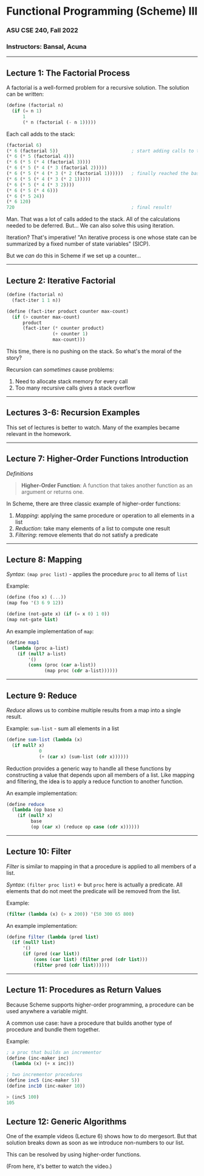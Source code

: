 # Functional Programming (Scheme) III
### ASU CSE 240, Fall 2022
### Instructors: Bansal, Acuna

------

## Lecture 1: The Factorial Process

A factorial is a well-formed problem for a recursive solution. The solution can be written:

```scm
(define (factorial n)
  (if (= n 1)
      1
      (* n (factorial (- n 1)))))
```

Each call adds to the stack:

```scm
(factorial 6)
(* 6 (factorial 5))                           ; start adding calls to the stack
(* 6 (* 5 (factorial 4)))
(* 6 (* 5 (* 4 (factorial 3))))
(* 6 (* 5 (* 4 (* 3 (factorial 2)))))
(* 6 (* 5 (* 4 (* 3 (* 2 (factorial 1))))))   ; finally reached the base case - now we can actually evaluate
(* 6 (* 5 (* 4 (* 3 (* 2 1)))))
(* 6 (* 5 (* 4 (* 3 2))))
(* 6 (* 5 (* 4 6)))
(* 6 (* 5 24))
(* 6 120)
720                                           ; final result!
```

Man. That was a lot of calls added to the stack. All of the calculations needed
to be deferred. But... We can also solve this using iteration.

Iteration? That's imperative! "An
iterative process is one whose state can be summarized by a fixed number of
state variables" (SICP).

But we _can_ do this in Scheme if we set up a counter...

------

## Lecture 2: Iterative Factorial

```scm
(define (factorial n)
  (fact-iter 1 1 n))

(define (fact-iter product counter max-count)
  (if (> counter max-count)
      product
      (fact-iter (* counter product)
                 (+ counter 1)
                 max-count)))
```
This time, there is no pushing on the stack. So what's the moral of the story?

Recursion can _sometimes_ cause problems:
1. Need to allocate stack memory for every call
2. Too many recursive calls gives a stack overflow

------

## Lectures 3-6: Recursion Examples

This set of lectures is better to watch. Many of the examples became relevant in the homework.

------

## Lecture 7: Higher-Order Functions Introduction

_Definitions_

> **Higher-Order Function**: A function that takes another function as an argument or returns one.

In Scheme, there are three classic example of higher-order functions:

1. _Mapping_: applying the same procedure or operation to all elements in a list
2. _Reduction_: take many elements of a list to compute one result
3. _Filtering_: remove elements that do not satisfy a predicate

------

## Lecture 8: Mapping

_Syntax_: `(map proc list)` - applies the procedure `proc` to all items of `list`

Example:

```scm
(define (foo x) (...))
(map foo '(3 6 9 12))

(define (not-gate x) (if (= x 0) 1 0))
(map not-gate list)
```

An example implementation of `map`:

```scm
(define map1
  (lambda (proc a-list)
    (if (null? a-list)
        '()
        (cons (proc (car a-list))
              (map proc (cdr a-list))))))
```

------

## Lecture 9: Reduce

_Reduce_ allows us to combine multiple results from a map into a single result.

Example: `sum-list` - sum all elements in a list

```scm
(define sum-list (lambda (x)
  (if null? x)
            0
            (+ (car x) (sum-list (cdr x))))))
```

Reduction provides a generic way to handle all these functions by
constructing a value that depends upon all members of a list.
Like mapping and filtering, the idea is to apply a reduce function to
another function.

An example implementation:

```scm
(define reduce
  (lambda (op base x)
    (if (null? x)
         base
         (op (car x) (reduce op case (cdr x))))))
```

------

## Lecture 10: Filter

_Filter_ is similar to mapping in that a procedure is applied to all members of a list.

_Syntax_: `(filter proc list)` <- but `proc` here is actually a predicate. All elements that
do not meet the predicate will be removed from the list.

Example:

```scm
(filter (lambda (x) (> x 200)) '(50 300 65 800)
```

An example implementation:

```scm
(define filter (lambda (pred list)
  (if (null? list)
      '()
      (if (pred (car list))
          (cons (car list) (filter pred (cdr list)))
          (filter pred (cdr list))))))
```

------

## Lecture 11: Procedures as Return Values

Because Scheme supports higher-order programming, a procedure can be used anywhere a variable might.

A common use case: have a procedure that builds another type of procedure and bundle them together.

Example:

```scm
; a proc that builds an incrementor
(define (inc-maker inc)
  (lambda (x) (+ x inc)))

; two incrementor procedures
(define inc5 (inc-maker 5))
(define inc10 (inc-maker 10))

> (inc5 100)
105
```

## Lecture 12: Generic Algorithms

One of the example videos (Lecture 6) shows how to do mergesort. But that solution breaks
down as soon as we introduce non-numbers to our list.

This can be resolved by using higher-order functions.

(From here, it's better to watch the video.)
